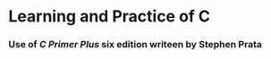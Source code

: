 #  Learning and Practice of C
### Use of _**C Primer Plus**_ six edition writeen by **Stephen Prata**
